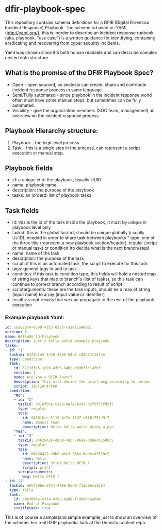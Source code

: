 # dfir-playbook-spec

This repository contains schema definitions for a DFIR (Digital Forensics Incident Response) Playbook.
The scheme is based on YAML (http://yaml.org/), this is inorder to describe an Incident response runbook (aka. playbook, “use case”) is a written guidance for identifying, containing, eradicating and recovering from cyber security incidents.

Yaml was chosen since it's both human readable and can describe complex nested data structure.

## What is the promise of the DFIR Playbook Spec?
* Open - open sourced, so analysts can create, share and contribute incident response process in same language.
* Semi/Fully automated - since playbook in the incident response world often must have some manual steps, but sometimes can be fully automated.
* Visibility - give the organization members (SOC team, management) an overview on the incident response process.


## Playbook Hierarchy structure:
1. Playbook - the high level process.
2. Task - this is a single step in the process, can represent a script execution or manual step.

## Playbook fields

* id: a unique id of the playbook, usually UUID
* name: playbook name
* description: the purpose of the playbook
* tasks: an (orderd) list of playbook tasks

## Task fields
* id: this is the id of the task inside the playbook, it must by unique in playbook level only
* taskid: this is the global task id, should be unique globally (usually UUID), needed in order to share task between playbooks * type: one of the three title (represent a new playbook section/header), regular (script or manual task) or condition (to decide what is the next branch/step)
* name: name of the task
* description: the purpose of the task
* script: if this is an automated task, the script to execute for this task
* tags: general tags to add to task
* condition: if this task is condition type, this fields will hold a nested map of string keys that map to branch's (list of tasks), so this task can continue to correct branch according to result of script
* scriptarguments: these are the task inputs, should be a map of string (input name) to array (input value or identifier)
* results: script results that we can propagate to the rest of the playbook execution

### Example playbook Yaml:

``` yaml
id: ca1822c4-6208-41b3-81c5-ca1e11a48901
version: 3
name: HelloWorld-Playbook
description: Just a hello world example playbook
tasks:
- id: "1"
  taskid: 6121dfe5-1d26-4fb5-84b2-c03b71c14fb3
  type: condition
  task:
    id: 6121dfe5-1d26-4fb5-84b2-c03b71c14fb3
    version: 1
    name: Are you a DFIR lover?
    description: This will decide the print msg according to person
    script: IsDFIRPerson
  condition:
    "No":
    - id: "2"
      taskid: 9418fbce-5113-4e7e-8747-c6f0f75fd9f7
      type: regular
      task:
        id: 9418fbce-5113-4e7e-8747-c6f0f75fd9f7
        name: manual task
        description: Write hello world using a pen
    "Yes":
    - id: "3"
      taskid: 04b38429-d8b8-4dc3-866a-bddec43580c5
      type: regular
      task:
        id: 04b38429-d8b8-4dc3-866a-bddec43580c5
        name: Hello
        description: Print Hello DFIR !
        script: print
      scriptarguments:
        msg: Hello DFIR !
- id: "4"
  taskid: a06f606e-ef14-4f8e-8ad8-f1d6e6caab84
  type: title
  task:
    id: a06f606e-ef14-4f8e-8ad8-f1d6e6caab84
    name: End of Playbook
    istitletask: true
```

This is of course a sample(and simple example) just to show an overview of the scheme.
For real DFIR playbooks look at the Demisto content repo.
